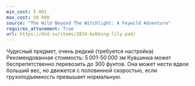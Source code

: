 ```yaml
---
min_cost: 5 001
max_cost: 50 000
source: "The Wild Beyond The Witchlight: A Feywild Adventure"
requires_attunement: True
url: https://dnd.su/items/2834-bobbing-lily-pad/
---
```


Чудесный предмет, очень редкий (требуется настройка)
Рекомендованная стоимость: 5 001-50 000 зм
Кувшинка может беспрепятственно перевозить до 300 фунтов. Она может нести вдвое больший вес, но движется с половинной скоростью, если грузоподъемность превышает нормальную.